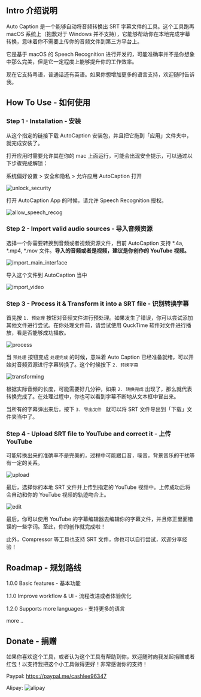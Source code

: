 ## Intro 介绍说明

Auto Caption 是一个能够自动将音频转换出 SRT 字幕文件的工具。这个工具跑再 macOS 系统上（抱歉对于 Windows 并不支持），它能够帮助你在本地完成字幕转换，意味着你不需要上传你的音频文件到第三方平台上。

它是基于 macOS 的 Speech Recognition 进行开发的，可能准确率并不是你想象中那么完美，但是它一定程度上能够提升你的工作效率。

现在它支持粤语，普通话还有英语。如果你想增加更多的语言支持，欢迎随时告诉我。



## How To Use - 如何使用

### Step 1 -  Installation - 安装

从这个指定的链接下载 AutoCaption 安装包，并且把它拖到「应用」文件夹中，就完成安装了。

打开应用时需要允许其在你的 mac 上面运行，可能会出现安全提示，可以通过以下步骤完成解锁：

系统偏好设置 > 安全和隐私 > 允许应用 AutoCaption 打开

![unlock_security](./images/unlock_security.png)

打开 AutoCaption App 的时候，请允许 Speech Recognition 授权。

![allow_speech_recog](./images/allow_speech_recog.png)

### Step 2 - Import valid audio sources - 导入音频资源

选择一个你需要转换到音频或者视频资源文件，目前 AutoCaption 支持 *.4a, *.mp4, *.mov 文件。**导入的音频或者是视频，建议是你创作的 YouTube 视频。**

![import_main_interface](./images/import_main_interface.png)

导入这个文件到 AutoCaption 当中

![import_video](./images/import_video.png)

### Step 3 -  Process it & Transform it into a SRT file - 识别转换字幕

首先按 `1. 预处理` 按钮对音频文件进行预处理。如果发生了错误，你可以尝试添加其他文件进行尝试。在你处理文件前，请尝试使用 QuckTime 软件对文件进行播放，看是否能够成功播放。

![process](./images/process.png)

当 `预处理` 按钮变成 `处理完成` 的时候，意味着 Auto Caption 已经准备就绪，可以开始对音频资源进行字幕转换了。这个时候按下 `2. 转换字幕`

![transforming](./images/transforming.png)  

根据实际音频的长度，可能需要好几分钟，如果 `2. 转换完成` 出现了，那么就代表转换完成了。在处理过程中，你也可以看到字幕不断地从文本框中冒出来。

当所有的字幕弹出来后，按下 `3. 导出文件 ` 就可以将 SRT 文件导出到「下载」文件夹当中了。

### Step 4 - Upload SRT file to YouTube and correct it - 上传 YouTube

可能转换出来的准确率不是完美的，过程中可能跟口音，噪音，背景音乐的干扰等有一定的关系。

![upload](./images/upload.png)

最后，选择你的本地 SRT 文件并上传到指定的 YouTube 视频中。上传成功后将会自动和你的 YouTube 视频的轨迹吻合上。

![edit](./images/edit.png)

最后，你可以使用 YouTube 的字幕编辑器去编辑你的字幕文件，并且修正里面错误的一些字词。至此，你的创作就完成啦！

此外，Compressor 等工具也支持 SRT 文件，你也可以自行尝试，欢迎分享经验！

## Roadmap - 规划路线

1.0.0 Basic features - 基本功能

1.1.0 Improve workflow & UI - 流程改进或者体验优化

1.2.0 Supports more languages - 支持更多的语言

more .. 

## Donate - 捐赠

如果你喜欢这个工具，或者认为这个工具有帮助到你，欢迎随时向我发起捐赠或者红包！以支持我把这个小工具做得更好！非常感谢你的支持！

Paypal: https://paypal.me/cashlee96347

Alipay: ![alipay](./images/alipay.JPG)



